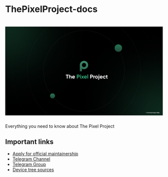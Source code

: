 # ThePixelProject-docs
# ![The Pixel Project Logo](TPPGithub.png)  

Everything you need to know about The Pixel Project

## Important links
- [Apply for official maintainership](https://github.com/The-Pixel-Project/maintainership)
- [Telegram Channel](https://t.me/ThePixelProject)
- [Telegram Group](https://t.me/ThePixelProjectChat)
- [Device tree sources](https://github.com/TPP-OFFICIAL-DEVICES)
